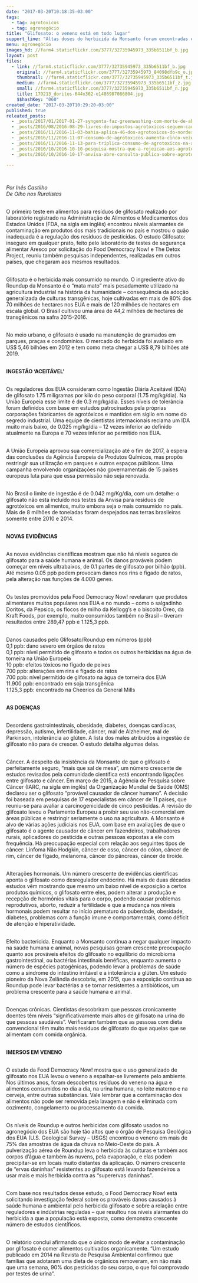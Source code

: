 ```yaml
---
date: "2017-03-20T10:18:35-03:00"
tags:
  - tag: agrotoxicos
  - tag: agronegócio
title: "Glifosato: o veneno está em todo lugar"
support_line: "Altas doses do herbicida da Monsanto foram encontradas em alimentos nos EUA e consumidos em várias partes do mundo, inclusive no Brasil."
menu: agronegócio
images_hd: //farm4.staticflickr.com/3777/32735945973_335b6511bf_b.jpg
layout: post
files:
  - link: //farm4.staticflickr.com/3777/32735945973_335b6511bf_b.jpg
    original: //farm4.staticflickr.com/3777/32735945973_84098dfb9c_o.jpg
    thumbnail: //farm4.staticflickr.com/3777/32735945973_335b6511bf_t.jpg
    medium: //farm4.staticflickr.com/3777/32735945973_335b6511bf_z.jpg
    small: //farm4.staticflickr.com/3777/32735945973_335b6511bf_n.jpg
    title: 170213_doritos-644x362-e1486987086804.jpg
    $$hashKey: "060"
created_date: "2017-03-20T10:29:20-03:00"
published: true
releated_posts:
  - _posts/2017/01/2017-01-27-syngenta-faz-greenwashing-com-morte-de-abelhas.md
  - _posts/2016/08/2016-08-29-livres-de-impostos-agrotoxicos-seguem-causando-cancer-malformacoes-e-mortes.md
  - _posts/2016/11/2016-11-03-bahia-aplica-46-dos-agrotoxicos-do-nordeste.md
  - _posts/2016/11/2016-11-07-consumo-de-agrotoxicos-aumenta-cinco-vezes-no-distrito-federal.md
  - _posts/2016/11/2016-11-13-para-triplica-consumo-de-agrotoxicos-na-amazonia-soja-avanca-para-roraima.md
  - _posts/2016/10/2016-10-10-pesquisa-mostra-que-a-rejeicao-aos-agrotoxicos-ganhou-a-consciencia-da-populacao.md
  - _posts/2016/10/2016-10-17-anvisa-abre-consulta-publica-sobre-agrotoxicos-com-prazo-de-nove-dias.md

---
```

<p>&nbsp;</p>

<p><em>Por In&ecirc;s Castilho<br />
De Olho nos Ruralistas&nbsp;</em></p>

<p><br />
O primeiro teste em alimentos para res&iacute;duos de glifosato realizado por laborat&oacute;rio registrado na Administra&ccedil;&atilde;o de Alimentos e Medicamentos dos Estados Unidos (FDA, na sigla em ingl&ecirc;s) encontrou n&iacute;veis alarmantes de contamina&ccedil;&atilde;o em produtos dos mais tradicionais no pa&iacute;s e mostrou o qu&atilde;o inadequada &eacute; a regula&ccedil;&atilde;o dos res&iacute;duos de pesticidas. O estudo Glifosato: inseguro em qualquer prato, feito pelo laborat&oacute;rio de testes de seguran&ccedil;a alimentar Aresco por solicita&ccedil;&atilde;o do Food Democracy Now! e The Detox Project, reuniu tamb&eacute;m pesquisas independentes, realizadas em outros pa&iacute;ses, que chegaram aos mesmos resultados.</p>

<p><br />
Glifosato &eacute; o herbicida mais consumido no mundo. O ingrediente ativo do Roundup da Monsanto &eacute; o &ldquo;mata mato&rdquo; mais pesadamente utilizado na agricultura industrial na hist&oacute;ria da humanidade &ndash; consequ&ecirc;ncia da ado&ccedil;&atilde;o generalizada de culturas transg&ecirc;nicas, hoje cultivadas em mais de 80% dos 70 milh&otilde;es de hectares nos EUA e mais de 120 milh&otilde;es de hectares em escala global. O Brasil cultivou uma &aacute;rea de 44,2 milh&otilde;es de hectares de transg&ecirc;nicos na safra 2015-2016.</p>

<p><br />
No meio urbano, o glifosato &eacute; usado na manuten&ccedil;&atilde;o de gramados em parques, pra&ccedil;as e condom&iacute;nios. O mercado do herbicida foi avaliado em US$ 5,46 bilh&otilde;es em 2012 e tem como meta chegar a US$ 8,79 bilh&otilde;es at&eacute; 2019.</p>

<p><br />
<strong>INGEST&Atilde;O &lsquo;ACEIT&Aacute;VEL&rsquo;</strong></p>

<p><br />
Os reguladores dos EUA consideram como Ingest&atilde;o Di&aacute;ria Aceit&aacute;vel (IDA) de glifosato 1.75 miligramas por kilo do peso corporal (1.75 mg/kg/dia). Na Uni&atilde;o Europeia esse limite &eacute; de 0.3 mg/kg/dia. Esses n&iacute;veis de toler&acirc;ncia foram definidos com base em estudos patrocinados pela pr&oacute;prias corpora&ccedil;&otilde;es fabricantes de agrot&oacute;xicos e mantidos em sigilo em nome do segredo industrial. Uma equipe de cientistas internacionais reclama um IDA muito mais baixo, de 0.025 mg/kg/dia &ndash; 12 vezes inferior ao definido atualmente na Europa e 70 vezes inferior ao permitido nos EUA.</p>

<p><br />
A Uni&atilde;o Europeia aprovou sua comercializa&ccedil;&atilde;o at&eacute; o fim de 2017, &agrave; espera das conclus&otilde;es da Ag&ecirc;ncia Europeia de Produtos Qu&iacute;micos, mas prop&ocirc;s restringir sua utiliza&ccedil;&atilde;o em parques e outros espa&ccedil;os p&uacute;blicos. Uma campanha envolvendo organiza&ccedil;&otilde;es n&atilde;o governamentais de 15 pa&iacute;ses europeus luta para que essa permiss&atilde;o n&atilde;o seja renovada.</p>

<p><br />
No Brasil o limite de ingest&atilde;o &eacute; de 0.042 mg/Kg/dia, com um detalhe: o glifosato n&atilde;o est&aacute; inclu&iacute;do nos testes da Anvisa para res&iacute;duos de agrot&oacute;xicos em alimentos, muito embora seja o mais consumido no pa&iacute;s. Mais de 8 milh&otilde;es de toneladas foram despejados nas terras brasileiras somente entre 2010 e 2014.</p>

<p><br />
<strong>NOVAS EVID&Ecirc;NCIAS</strong></p>

<p><br />
As novas evid&ecirc;ncias cient&iacute;ficas mostram que n&atilde;o h&aacute; n&iacute;veis seguros de glifosato para a sa&uacute;de humana e animal. Os danos prov&aacute;veis podem come&ccedil;ar em n&iacute;veis ultrabaixos, de 0.1 partes de glifosato por bilh&atilde;o (ppb). At&eacute; mesmo 0.05 ppb podem provocam danos nos rins e f&iacute;gado de ratos, pela altera&ccedil;&atilde;o nas fun&ccedil;&otilde;es de 4.000 genes.</p>

<p><br />
Os testes promovidos pela Food Democracy Now! revelaram que produtos alimentares muitos populares nos EUA e no mundo &ndash; como o salgadinho Doritos, da Pepsico, os flocos de milho da Kellogg&rsquo;s e o biscoito Oreo, da Kraft Foods, por exemplo, muito consumidos tamb&eacute;m no Brasil &ndash; tiveram resultados entre 289,47 ppb e 1.125,3 ppb.</p>

<p><br />
Danos causados pelo Glifosato/Roundup em n&uacute;meros (ppb)<br />
0,1 ppb: dano severo em &oacute;rg&atilde;os de ratos<br />
0,1 ppb: n&iacute;vel permitido de glifosato e todos os outros herbicidas na &aacute;gua de torneira na Uni&atilde;o Europeia<br />
10 ppb: efeitos t&oacute;xicos no f&iacute;gado de peixes<br />
700 ppb: altera&ccedil;&otilde;es em rins e f&iacute;gado de ratos<br />
700 ppb: n&iacute;vel permitido de glifosato na &aacute;gua de torneira dos EUA<br />
11.900 ppb: encontrado em soja transg&ecirc;nica<br />
1.125,3 ppb: encontrado na Cheerios da General Mills</p>

<p><br />
<strong>AS DOEN&Ccedil;AS</strong></p>

<p><br />
Desordens gastrointestinais, obesidade, diabetes, doen&ccedil;as card&iacute;acas, depress&atilde;o, autismo, infertilidade, c&acirc;ncer, mal de Alzheimer, mal de Parkinson, intoler&acirc;ncia ao gl&uacute;ten. A lista dos males atribu&iacute;dos &agrave; ingest&atilde;o de glifosato n&atilde;o para de crescer. O estudo detalha algumas delas.</p>

<p><br />
C&acirc;ncer. A despeito da insist&ecirc;ncia da Monsanto de que o glifosato &eacute; perfeitamente seguro, &ldquo;mais que sal de mesa&rdquo;, um n&uacute;mero crescente de estudos revisados pela comunidade cient&iacute;fica est&aacute; encontrando liga&ccedil;&otilde;es entre glifosato e c&acirc;ncer. Em mar&ccedil;o de 2015, a Ag&ecirc;ncia de Pesquisa sobre C&acirc;ncer (IARC, na sigla em ingl&ecirc;s) da Organiza&ccedil;&atilde;o Mundial de Sa&uacute;de (OMS) declarou ser o glifosato &ldquo;prov&aacute;vel causador de c&acirc;ncer humano&rdquo;. A decis&atilde;o foi baseada em pesquisas de 17 especialistas em c&acirc;ncer de 11 pa&iacute;ses, que reuniu-se para avaliar a carcinogenicidade de cinco pesticidas. A revis&atilde;o do glifosato levou o Parlamento Europeu a proibir seu uso n&atilde;o-comercial em &aacute;reas p&uacute;blicas e restringir seriamente o uso na agricultura. A Monsanto &eacute; alvo de v&aacute;rias a&ccedil;&otilde;es judiciais nos EUA, com base em avalia&ccedil;&otilde;es de que o glifosato &eacute; o agente causador de c&acirc;ncer em fazendeiros, trabalhadores rurais, aplicadores do pesticida e outras pessoas expostas a ele com frequ&ecirc;ncia. H&aacute; preocupa&ccedil;&atilde;o especial com rela&ccedil;&atilde;o aos seguintes tipos de c&acirc;ncer: Linfoma N&atilde;o Hodgkin, c&acirc;ncer de osso, c&acirc;ncer do c&oacute;lon, c&acirc;ncer de rim, c&acirc;ncer de f&iacute;gado, melanoma, c&acirc;ncer do p&acirc;ncreas, c&acirc;ncer de tiroide.</p>

<p><br />
Altera&ccedil;&otilde;es hormonais. Um n&uacute;mero crescente de evid&ecirc;ncias cient&iacute;ficas aponta o glifosato como desregulador end&oacute;crino. H&aacute; mais de duas d&eacute;cadas estudos v&ecirc;m mostrando que mesmo um baixo n&iacute;vel de exposi&ccedil;&atilde;o a certos produtos qu&iacute;micos, o glifosato entre eles, podem alterar a produ&ccedil;&atilde;o e recep&ccedil;&atilde;o de horm&ocirc;nios vitais para o corpo, podendo causar problemas reprodutivos, aborto, reduzir a fertilidade e que a mudan&ccedil;a nos n&iacute;veis hormonais podem resultar no in&iacute;cio prematuro da puberdade, obesidade, diabetes, problemas com a fun&ccedil;&atilde;o imune e comportamentais, como d&eacute;ficit de aten&ccedil;&atilde;o e hiperatividade.</p>

<p><br />
Efeito bactericida. Enquanto a Monsanto continua a negar qualquer impacto na sa&uacute;de humana e animal, novas pesquisas geram crescente preocupa&ccedil;&atilde;o quanto aos prov&aacute;veis efeitos do glifosato no equil&iacute;brio do microbioma gastrointestinal, ou bact&eacute;rias intestinais ben&eacute;ficas, enquanto aumenta o n&uacute;mero de esp&eacute;cies patog&ecirc;nicas, podendo levar a problemas de sa&uacute;de como a s&iacute;ndrome do intestino irrit&aacute;vel e a intoler&acirc;ncia a gl&uacute;ten. Um estudo pioneiro da Nova Zel&acirc;ndia descobriu, em 2015, que a exposi&ccedil;&atilde;o cont&iacute;nua ao Roundup pode levar bact&eacute;rias a se tornar resistentes a antibi&oacute;ticos, um problema crescente para a sa&uacute;de humana e animal.</p>

<p><br />
Doen&ccedil;as cr&ocirc;nicas. Cientistas descobriram que pessoas cronicamente doentes t&ecirc;m n&iacute;veis &ldquo;significativamente mais altos de glifosato na urina do que pessoas saud&aacute;veis&rdquo;. Verificaram tamb&eacute;m que as pessoas com dieta convencional t&ecirc;m muito mais res&iacute;duos de glifosato do que aquelas que se alimentam com comida org&acirc;nica.</p>

<p><br />
<strong>IMERSOS EM VENENO</strong></p>

<p><br />
O estudo da Food Democracy Now! mostra que o uso generalizado de glifosato nos EUA levou o veneno a espalhar-se livremente pelo ambiente. Nos &uacute;ltimos anos, foram descobertos res&iacute;duos do veneno na &aacute;gua e alimentos consumidos no dia a dia, na urina humana, no leite materno e na cerveja, entre outras subst&acirc;ncias. Vale lembrar que a contamina&ccedil;&atilde;o dos alimentos n&atilde;o pode ser removida pela lavagem e n&atilde;o &eacute; eliminada com cozimento, congelamento ou processamento da comida.</p>

<p><br />
Os n&iacute;veis de Roundup e outros herbicidas com glifosato usados no agroneg&oacute;cio dos EUA s&atilde;o hoje t&atilde;o altos que o &oacute;rg&atilde;o de Pesquisa Geol&oacute;gica dos EUA (U.S. Geological Survey &ndash; USGS) encontrou o veneno em mais de 75% das amostras de &aacute;gua da chuva no Meio-Oeste do pa&iacute;s. A pulveriza&ccedil;&atilde;o a&eacute;rea de Roundup leva o herbicida &agrave;s culturas e tamb&eacute;m aos corpos d&rsquo;&aacute;gua e tamb&eacute;m &agrave;s nuvens, pela evapora&ccedil;&atilde;o, e elas podem precipitar-se em locais muito distantes da aplica&ccedil;&atilde;o. O n&uacute;mero crescente de &ldquo;ervas daninhas&rdquo; resistentes ao glifosato est&aacute; levando fazendeiros a usar mais e mais herbicida contra as &ldquo;superervas daninhas&rdquo;.</p>

<p><br />
Com base nos resultados desse estudo, o Food Democracy Now! est&aacute; solicitando investiga&ccedil;&atilde;o federal sobre os prov&aacute;veis danos causados &agrave; sa&uacute;de humana e ambiental pelo herbicida glifosato e sobre a rela&ccedil;&atilde;o entre reguladores e ind&uacute;strias reguladas &ndash; que resultou nos n&iacute;veis alarmantes do herbicida a que a popula&ccedil;&atilde;o est&aacute; exposta, como demonstra crescente n&uacute;mero de estudos cient&iacute;ficos.</p>

<p><br />
O relat&oacute;rio conclui afirmando que o &uacute;nico modo de evitar a contamina&ccedil;&atilde;o por glifosato &eacute; comer alimentos cultivados organicamente. &ldquo;Um estudo publicado em 2014 na Revista de Pesquisa Ambiental confirmou que fam&iacute;lias que adotaram uma dieta de org&acirc;nicos removeram, em n&atilde;o mais que uma semana, 90% dos pesticidas do seu corpo, o que foi comprovado por testes de urina&rdquo;.</p>
